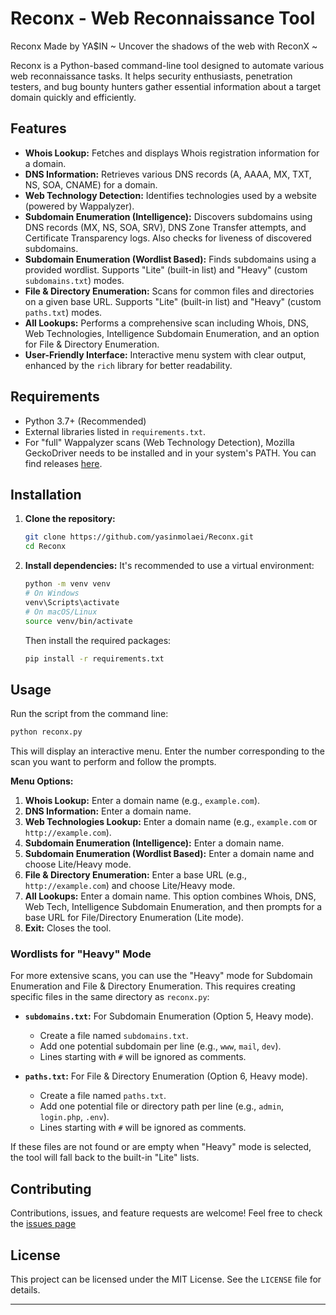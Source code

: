 # Reconx - Web Reconnaissance Tool
Reconx Made by YA$IN 
~ Uncover the shadows of the web with ReconX ~

Reconx is a Python-based command-line tool designed to automate various web reconnaissance tasks. It helps security enthusiasts, penetration testers, and bug bounty hunters gather essential information about a target domain quickly and efficiently.

## Features

*   **Whois Lookup:** Fetches and displays Whois registration information for a domain.
*   **DNS Information:** Retrieves various DNS records (A, AAAA, MX, TXT, NS, SOA, CNAME) for a domain.
*   **Web Technology Detection:** Identifies technologies used by a website (powered by Wappalyzer).
*   **Subdomain Enumeration (Intelligence):** Discovers subdomains using DNS records (MX, NS, SOA, SRV), DNS Zone Transfer attempts, and Certificate Transparency logs. Also checks for liveness of discovered subdomains.
*   **Subdomain Enumeration (Wordlist Based):** Finds subdomains using a provided wordlist. Supports "Lite" (built-in list) and "Heavy" (custom `subdomains.txt`) modes.
*   **File & Directory Enumeration:** Scans for common files and directories on a given base URL. Supports "Lite" (built-in list) and "Heavy" (custom `paths.txt`) modes.
*   **All Lookups:** Performs a comprehensive scan including Whois, DNS, Web Technologies, Intelligence Subdomain Enumeration, and an option for File & Directory Enumeration.
*   **User-Friendly Interface:** Interactive menu system with clear output, enhanced by the `rich` library for better readability.

## Requirements

*   Python 3.7+ (Recommended)
*   External libraries listed in `requirements.txt`.
*   For "full" Wappalyzer scans (Web Technology Detection), Mozilla GeckoDriver needs to be installed and in your system's PATH. You can find releases [here](https://github.com/mozilla/geckodriver/releases).

## Installation

1.  **Clone the repository:**
    ```bash
    git clone https://github.com/yasinmolaei/Reconx.git
    cd Reconx
    ```

2.  **Install dependencies:**
    It's recommended to use a virtual environment:
    ```bash
    python -m venv venv
    # On Windows
    venv\Scripts\activate
    # On macOS/Linux
    source venv/bin/activate
    ```
    Then install the required packages:
    ```bash
    pip install -r requirements.txt
    ```

## Usage

Run the script from the command line:

```bash
python reconx.py
```

This will display an interactive menu. Enter the number corresponding to the scan you want to perform and follow the prompts.

**Menu Options:**

1.  **Whois Lookup:** Enter a domain name (e.g., `example.com`).
2.  **DNS Information:** Enter a domain name.
3.  **Web Technologies Lookup:** Enter a domain name (e.g., `example.com` or `http://example.com`).
4.  **Subdomain Enumeration (Intelligence):** Enter a domain name.
5.  **Subdomain Enumeration (Wordlist Based):** Enter a domain name and choose Lite/Heavy mode.
6.  **File & Directory Enumeration:** Enter a base URL (e.g., `http://example.com`) and choose Lite/Heavy mode.
7.  **All Lookups:** Enter a domain name. This option combines Whois, DNS, Web Tech, Intelligence Subdomain Enumeration, and then prompts for a base URL for File/Directory Enumeration (Lite mode).
8.  **Exit:** Closes the tool.

### Wordlists for "Heavy" Mode

For more extensive scans, you can use the "Heavy" mode for Subdomain Enumeration and File & Directory Enumeration. This requires creating specific files in the same directory as `reconx.py`:

*   **`subdomains.txt`:** For Subdomain Enumeration (Option 5, Heavy mode).
    *   Create a file named `subdomains.txt`.
    *   Add one potential subdomain per line (e.g., `www`, `mail`, `dev`).
    *   Lines starting with `#` will be ignored as comments.

*   **`paths.txt`:** For File & Directory Enumeration (Option 6, Heavy mode).
    *   Create a file named `paths.txt`.
    *   Add one potential file or directory path per line (e.g., `admin`, `login.php`, `.env`).
    *   Lines starting with `#` will be ignored as comments.

If these files are not found or are empty when "Heavy" mode is selected, the tool will fall back to the built-in "Lite" lists.

## Contributing

Contributions, issues, and feature requests are welcome! Feel free to check the [issues page](https://github.com/yasinmolaei/Reconx.git/issues)

## License

This project can be licensed under the MIT License. See the `LICENSE` file for details.

---
